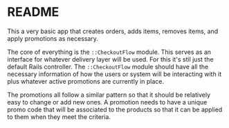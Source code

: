 # README

This a very basic app that creates orders, adds items, removes items, and apply promotions as necessary. 

The core of everything is the `::CheckoutFlow` module. This serves as an interface for whatever delivery layer will be used. For this it's stil just the default Rails controller.
The `::CheckoutFlow` module should have all the necessary information of how the users or system will be interacting with it plus whatever active promotions are currently in place.

The promotions all follow a similar pattern so that it should be relatively easy to change or add new ones. A promotion needs to have a unique promo code that will be associated 
to the products so that it can be applied to them when they meet the criteria.
